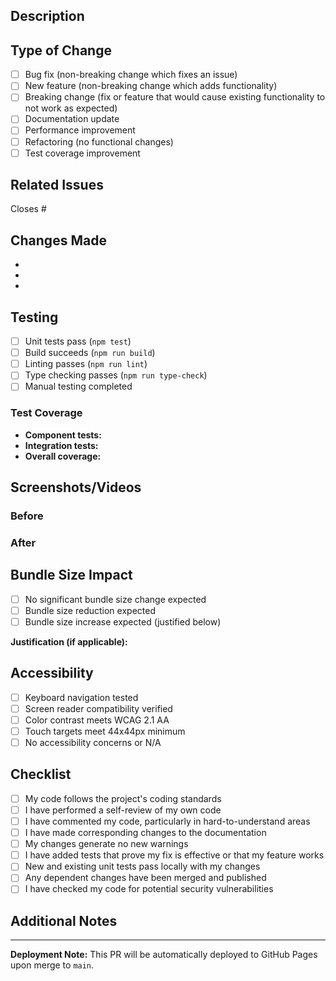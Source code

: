 ## Description
<!-- Provide a clear and concise description of the changes -->

## Type of Change
<!-- Mark the relevant option with an 'x' -->

- [ ] Bug fix (non-breaking change which fixes an issue)
- [ ] New feature (non-breaking change which adds functionality)
- [ ] Breaking change (fix or feature that would cause existing functionality to not work as expected)
- [ ] Documentation update
- [ ] Performance improvement
- [ ] Refactoring (no functional changes)
- [ ] Test coverage improvement

## Related Issues
<!-- Link related issues using #issue_number -->

Closes #

## Changes Made
<!-- Provide a bulleted list of specific changes -->

-
-
-

## Testing
<!-- Describe the tests you ran to verify your changes -->

- [ ] Unit tests pass (`npm test`)
- [ ] Build succeeds (`npm run build`)
- [ ] Linting passes (`npm run lint`)
- [ ] Type checking passes (`npm run type-check`)
- [ ] Manual testing completed

### Test Coverage
<!-- If applicable, provide test coverage statistics -->

- **Component tests:**
- **Integration tests:**
- **Overall coverage:**

## Screenshots/Videos
<!-- If applicable, add screenshots or videos to demonstrate the changes -->

### Before


### After


## Bundle Size Impact
<!-- Will be automatically calculated by CI, but note if you expect significant changes -->

- [ ] No significant bundle size change expected
- [ ] Bundle size reduction expected
- [ ] Bundle size increase expected (justified below)

**Justification (if applicable):**


## Accessibility
<!-- Confirm accessibility considerations -->

- [ ] Keyboard navigation tested
- [ ] Screen reader compatibility verified
- [ ] Color contrast meets WCAG 2.1 AA
- [ ] Touch targets meet 44x44px minimum
- [ ] No accessibility concerns or N/A

## Checklist
<!-- Ensure all items are completed before requesting review -->

- [ ] My code follows the project's coding standards
- [ ] I have performed a self-review of my own code
- [ ] I have commented my code, particularly in hard-to-understand areas
- [ ] I have made corresponding changes to the documentation
- [ ] My changes generate no new warnings
- [ ] I have added tests that prove my fix is effective or that my feature works
- [ ] New and existing unit tests pass locally with my changes
- [ ] Any dependent changes have been merged and published
- [ ] I have checked my code for potential security vulnerabilities

## Additional Notes
<!-- Any additional information that reviewers should know -->


---

**Deployment Note:** This PR will be automatically deployed to GitHub Pages upon merge to `main`.
